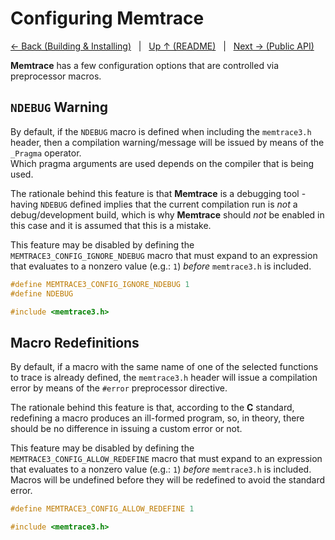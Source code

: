 <!--
  Copyright (c) 2022 Michael Federczuk
  SPDX-License-Identifier: CC-BY-SA-4.0
-->

# Configuring Memtrace #

[← Back (Building & Installing)](Building.md) &nbsp; | &nbsp;
[Up ↑ (README)](README.md) &nbsp; | &nbsp;
[Next → (Public API)](PublicApi.md)

**Memtrace** has a few configuration options that are controlled via preprocessor macros.

## `NDEBUG` Warning ##

By default, if the `NDEBUG` macro is defined when including the `memtrace3.h` header, then a compilation warning/message
will be issued by means of the `_Pragma` operator.  
Which pragma arguments are used depends on the compiler that is being used.

The rationale behind this feature is that **Memtrace** is a debugging tool - having `NDEBUG` defined implies that the
current compilation run is *not* a debug/development build, which is why **Memtrace** should *not* be enabled in this
case and it is assumed that this is a mistake.

This feature may be disabled by defining the `MEMTRACE3_CONFIG_IGNORE_NDEBUG` macro that must expand to an expression
that evaluates to a nonzero value (e.g.: `1`) *before* `memtrace3.h` is included.

```c
#define MEMTRACE3_CONFIG_IGNORE_NDEBUG 1
#define NDEBUG

#include <memtrace3.h>
```

## Macro Redefinitions ##

By default, if a macro with the same name of one of the selected functions to trace is already defined, the
`memtrace3.h` header will issue a compilation error by means of the `#error` preprocessor directive.

The rationale behind this feature is that, according to the **C** standard, redefining a macro produces an ill-formed
program, so, in theory, there should be no difference in issuing a custom error or not.

This feature may be disabled by defining the `MEMTRACE3_CONFIG_ALLOW_REDEFINE` macro that must expand to an expression
that evaluates to a nonzero value (e.g.: `1`) *before* `memtrace3.h` is included.  
Macros will be undefined before they will be redefined to avoid the standard error.

```c
#define MEMTRACE3_CONFIG_ALLOW_REDEFINE 1

#include <memtrace3.h>
```
